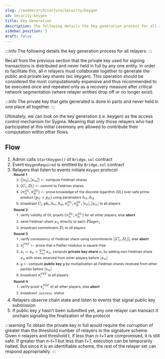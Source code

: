 ```yaml
---
slug: /readme/architecture/Security/keygen
id: Security-keygen
title: Key Generation
description: The following details the key generation process for all relayers.
sidebar_position: 3
draft: false
---
```


:::info
The following details the key generation process for all relayers.
:::

Recall from the previous section that the private key used for signing transactions is distributed and never held in full by any one entity. In order to facilitate this, all *n* relayers must collaborate together to generate the public and private key shares (sic keygen). This operation should be considered the most computationally expensive and thus recommended to be executed once and repeated only as a recovery measure after critical network segmentation (where relayer entities drop off or no longer exist).

:::info
The private key that gets generated is done in parts and never held in one place all together.
:::

Ultimately, we can look on the key generation (i.e. keygen) as the access control mechanism for Sygma. Meaning that only those relayers who had participated at this initial ceremony are allowed to contribute their computation within other flows.

## Flow

1. Admin calls `StartKeygen()` of `Bridge.sol` contract
2. Event `KeygenRequired` is emitted by `Bridge.sol` contract
3. Relayers that listen to events initiate `Keygen` protocol
  ![](<../../../static/assets/keygen_flow.png>)
4. Relayers observe chain state and listen to events that signal public key submission
5. If public key *y* hasn’t been submitted yet, any one relayer can transact it onchain signaling the finalization of the protocol

:::warning
To obtain the private key in full would require the corruption of greater than the threshold number of relayers in the signature scheme. Given *n* relayers and threshold *t*, if less than *n-t+1* are compromised, it is still safe. If greater than *n-t+1* but less than *t+1*, execution can be temporarily halted. But since it is an identifiable scheme, the rest of the relayer set can respond appropriately.
:::